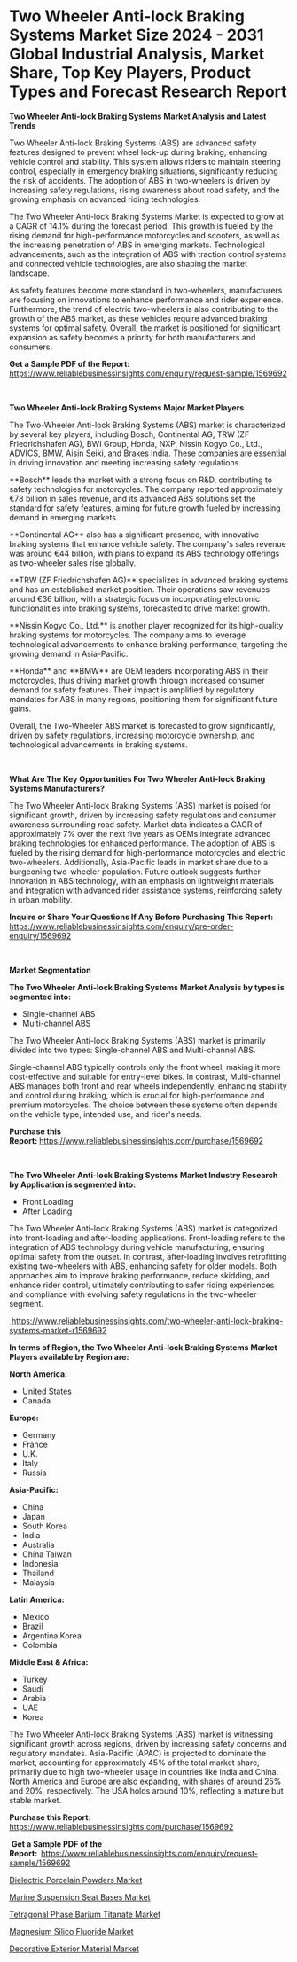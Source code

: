 <p><h1>Two Wheeler Anti-lock Braking Systems Market Size 2024 - 2031 Global Industrial Analysis, Market Share, Top Key Players, Product Types and Forecast Research Report</h1></p><p><strong>Two Wheeler Anti-lock Braking Systems Market Analysis and Latest Trends</strong></p>
<p><p>Two Wheeler Anti-lock Braking Systems (ABS) are advanced safety features designed to prevent wheel lock-up during braking, enhancing vehicle control and stability. This system allows riders to maintain steering control, especially in emergency braking situations, significantly reducing the risk of accidents. The adoption of ABS in two-wheelers is driven by increasing safety regulations, rising awareness about road safety, and the growing emphasis on advanced riding technologies.</p><p>The Two Wheeler Anti-lock Braking Systems Market is expected to grow at a CAGR of 14.1% during the forecast period. This growth is fueled by the rising demand for high-performance motorcycles and scooters, as well as the increasing penetration of ABS in emerging markets. Technological advancements, such as the integration of ABS with traction control systems and connected vehicle technologies, are also shaping the market landscape.</p><p>As safety features become more standard in two-wheelers, manufacturers are focusing on innovations to enhance performance and rider experience. Furthermore, the trend of electric two-wheelers is also contributing to the growth of the ABS market, as these vehicles require advanced braking systems for optimal safety. Overall, the market is positioned for significant expansion as safety becomes a priority for both manufacturers and consumers.</p></p>
<p><strong>Get a Sample PDF of the Report:&nbsp;</strong> <a href="https://www.reliablebusinessinsights.com/enquiry/request-sample/1569692?utm_campaign=1719&utm_medium=2&utm_source=Github&utm_content=ia&utm_term=14102024&utm_id=two-wheeler-anti-lock-braking-systems">https://www.reliablebusinessinsights.com/enquiry/request-sample/1569692</a></p>
<p>&nbsp;</p>
<p><strong>Two Wheeler Anti-lock Braking Systems Major Market Players</strong></p>
<p><p>The Two-Wheeler Anti-lock Braking Systems (ABS) market is characterized by several key players, including Bosch, Continental AG, TRW (ZF Friedrichshafen AG), BWI Group, Honda, NXP, Nissin Kogyo Co., Ltd., ADVICS, BMW, Aisin Seiki, and Brakes India. These companies are essential in driving innovation and meeting increasing safety regulations.</p><p>**Bosch** leads the market with a strong focus on R&D, contributing to safety technologies for motorcycles. The company reported approximately €78 billion in sales revenue, and its advanced ABS solutions set the standard for safety features, aiming for future growth fueled by increasing demand in emerging markets.</p><p>**Continental AG** also has a significant presence, with innovative braking systems that enhance vehicle safety. The company's sales revenue was around €44 billion, with plans to expand its ABS technology offerings as two-wheeler sales rise globally.</p><p>**TRW (ZF Friedrichshafen AG)** specializes in advanced braking systems and has an established market position. Their operations saw revenues around €36 billion, with a strategic focus on incorporating electronic functionalities into braking systems, forecasted to drive market growth.</p><p>**Nissin Kogyo Co., Ltd.** is another player recognized for its high-quality braking systems for motorcycles. The company aims to leverage technological advancements to enhance braking performance, targeting the growing demand in Asia-Pacific.</p><p>**Honda** and **BMW** are OEM leaders incorporating ABS in their motorcycles, thus driving market growth through increased consumer demand for safety features. Their impact is amplified by regulatory mandates for ABS in many regions, positioning them for significant future gains.</p><p>Overall, the Two-Wheeler ABS market is forecasted to grow significantly, driven by safety regulations, increasing motorcycle ownership, and technological advancements in braking systems.</p></p>
<p>&nbsp;</p>
<p><strong>What Are The Key Opportunities For Two Wheeler Anti-lock Braking Systems Manufacturers?</strong></p>
<p><p>The Two Wheeler Anti-lock Braking Systems (ABS) market is poised for significant growth, driven by increasing safety regulations and consumer awareness surrounding road safety. Market data indicates a CAGR of approximately 7% over the next five years as OEMs integrate advanced braking technologies for enhanced performance. The adoption of ABS is fueled by the rising demand for high-performance motorcycles and electric two-wheelers. Additionally, Asia-Pacific leads in market share due to a burgeoning two-wheeler population. Future outlook suggests further innovation in ABS technology, with an emphasis on lightweight materials and integration with advanced rider assistance systems, reinforcing safety in urban mobility.</p></p>
<p><strong>Inquire or Share Your Questions If Any Before Purchasing This Report:</strong> <a href="https://www.reliablebusinessinsights.com/enquiry/pre-order-enquiry/1569692?utm_campaign=1719&utm_medium=2&utm_source=Github&utm_content=ia&utm_term=14102024&utm_id=two-wheeler-anti-lock-braking-systems">https://www.reliablebusinessinsights.com/enquiry/pre-order-enquiry/1569692</a></p>
<p>&nbsp;</p>
<p><strong>Market Segmentation</strong></p>
<p><strong>The Two Wheeler Anti-lock Braking Systems Market Analysis by types is segmented into:</strong></p>
<p><ul><li>Single-channel ABS</li><li>Multi-channel ABS</li></ul></p>
<p><p>The Two Wheeler Anti-lock Braking Systems (ABS) market is primarily divided into two types: Single-channel ABS and Multi-channel ABS. </p><p>Single-channel ABS typically controls only the front wheel, making it more cost-effective and suitable for entry-level bikes. In contrast, Multi-channel ABS manages both front and rear wheels independently, enhancing stability and control during braking, which is crucial for high-performance and premium motorcycles. The choice between these systems often depends on the vehicle type, intended use, and rider's needs.</p></p>
<p><strong>Purchase this Report:&nbsp;</strong><a href="https://www.reliablebusinessinsights.com/purchase/1569692?utm_campaign=1719&utm_medium=2&utm_source=Github&utm_content=ia&utm_term=14102024&utm_id=two-wheeler-anti-lock-braking-systems">https://www.reliablebusinessinsights.com/purchase/1569692</a></p>
<p>&nbsp;</p>
<p><strong>The Two Wheeler Anti-lock Braking Systems Market Industry Research by Application is segmented into:</strong></p>
<p><ul><li>Front Loading</li><li>After Loading</li></ul></p>
<p><p>The Two Wheeler Anti-lock Braking Systems (ABS) market is categorized into front-loading and after-loading applications. Front-loading refers to the integration of ABS technology during vehicle manufacturing, ensuring optimal safety from the outset. In contrast, after-loading involves retrofitting existing two-wheelers with ABS, enhancing safety for older models. Both approaches aim to improve braking performance, reduce skidding, and enhance rider control, ultimately contributing to safer riding experiences and compliance with evolving safety regulations in the two-wheeler segment.</p></p>
<p><a href="https://www.reliablebusinessinsights.com/two-wheeler-anti-lock-braking-systems-market-r1569692?utm_campaign=1719&utm_medium=2&utm_source=Github&utm_content=ia&utm_term=14102024&utm_id=two-wheeler-anti-lock-braking-systems">&nbsp;https://www.reliablebusinessinsights.com/two-wheeler-anti-lock-braking-systems-market-r1569692</a></p>
<p><strong>In terms of Region, the Two Wheeler Anti-lock Braking Systems Market Players available by Region are:</strong></p>
<p>
    <p> <strong> North America: </strong>
        <ul>
            <li>United States</li>
            <li>Canada</li>
        </ul>
        </p> 
    <p> <strong> Europe: </strong>
        <ul>
            <li>Germany</li>
            <li>France</li>
            <li>U.K.</li>
            <li>Italy</li>
            <li>Russia</li>
        </ul>
        </p> 
    <p> <strong> Asia-Pacific: </strong>
        <ul>
            <li>China</li>
            <li>Japan</li>
            <li>South Korea</li>
            <li>India</li>
            <li>Australia</li>
            <li>China Taiwan</li>
            <li>Indonesia</li>
            <li>Thailand</li>
            <li>Malaysia</li>
        </ul>
        </p> 
    <p> <strong> Latin America: </strong>
        <ul>
            <li>Mexico</li>
            <li>Brazil</li>
            <li>Argentina Korea</li>
            <li>Colombia</li>
        </ul>
        </p> 
    <p> <strong> Middle East & Africa: </strong>
        <ul>
            <li>Turkey</li>
            <li>Saudi</li>
            <li>Arabia</li>
            <li>UAE</li>
            <li>Korea</li>
        </ul>
    </p>
    </p>
<p><p>The Two Wheeler Anti-lock Braking Systems (ABS) market is witnessing significant growth across regions, driven by increasing safety concerns and regulatory mandates. Asia-Pacific (APAC) is projected to dominate the market, accounting for approximately 45% of the total market share, primarily due to high two-wheeler usage in countries like India and China. North America and Europe are also expanding, with shares of around 25% and 20%, respectively. The USA holds around 10%, reflecting a mature but stable market.</p></p>
<p><strong>Purchase this Report: </strong><a href="https://www.reliablebusinessinsights.com/purchase/1569692?utm_campaign=1719&utm_medium=2&utm_source=Github&utm_content=ia&utm_term=14102024&utm_id=two-wheeler-anti-lock-braking-systems">https://www.reliablebusinessinsights.com/purchase/1569692</a></p>
<p>&nbsp;<strong>Get a Sample PDF of the Report:&nbsp;&nbsp;</strong><a href="https://www.reliablebusinessinsights.com/enquiry/request-sample/1569692?utm_campaign=1719&utm_medium=2&utm_source=Github&utm_content=ia&utm_term=14102024&utm_id=two-wheeler-anti-lock-braking-systems">https://www.reliablebusinessinsights.com/enquiry/request-sample/1569692</a></p>
<p><strong></strong></p>
<p><p><a href="https://www.linkedin.com/pulse/booming-dielectric-porcelain-powders-market-sector-analysis-wbuyf?trk=public_post_embed_feed-article-content&utm_campaign=1719&utm_medium=2&utm_source=Github&utm_content=ia&utm_term=14102024&utm_id=two-wheeler-anti-lock-braking-systems">Dielectric Porcelain Powders Market</a></p><p><a href="https://github.com/JakirUddin651/Market-Research-Report-List-1/blob/main/marine-suspension-seat-bases-market.md?utm_campaign=1719&utm_medium=2&utm_source=Github&utm_content=ia&utm_term=14102024&utm_id=two-wheeler-anti-lock-braking-systems">Marine Suspension Seat Bases Market</a></p><p><a href="https://www.linkedin.com/pulse/market-dynamics-future-trends-global-tetragonal-phase-barium-36wlf?trk=public_post_embed_feed-article-content&utm_campaign=1719&utm_medium=2&utm_source=Github&utm_content=ia&utm_term=14102024&utm_id=two-wheeler-anti-lock-braking-systems">Tetragonal Phase Barium Titanate Market</a></p><p><a href="https://www.linkedin.com/pulse/global-magnesium-silico-fluoride-market-sector2024-2031-r0axf?trk=public_post_embed_feed-article-content&utm_campaign=1719&utm_medium=2&utm_source=Github&utm_content=ia&utm_term=14102024&utm_id=two-wheeler-anti-lock-braking-systems">Magnesium Silico Fluoride Market</a></p><p><a href="https://www.linkedin.com/pulse/global-decorative-exterior-material-market-landscape-future-drfdc?utm_campaign=1719&utm_medium=2&utm_source=Github&utm_content=ia&utm_term=14102024&utm_id=two-wheeler-anti-lock-braking-systems">Decorative Exterior Material Market</a></p></p>